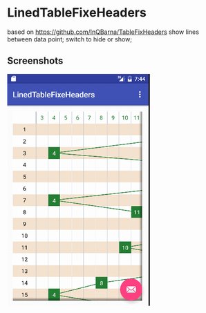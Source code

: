 # LinedTableFixeHeaders

based on https://github.com/InQBarna/TableFixHeaders
show lines between data point;
switch to hide or show;

## Screenshots
![Screenshot 1](https://raw.githubusercontent.com/ladddd/LinedTableFixeHeaders/master/web/lineTableFixHeaders.gif "Screenshot 1")
